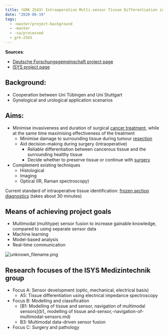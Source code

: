 ```yaml
---
title: (GRK 2543) Intraoperative Multi-sensor Tissue Differentiation in Oncology
date: "2020-06-19"
tags:
  - -master/project-background
  - -master
  - -sa/processed
  - grk-2543
---
```


**Sources**:
*   [Deutsche Forschungsgemeinschaft project page](http://gepris.dfg.de/gepris/projekt/409474577?language=en)
*   [ISYS project page](http://www.isys.uni-stuttgart.de/forschung/medizintechnik/intraoperative-multisensorische-gewebedifferenzierung/)

## Background: 

*   Cooperation between Uni Tübingen and Uni Stuttgart
*   Gynelogical and urological application scenarios

## Aims:

*   Minimise invasiveness and duration of surgical [cancer treatment](studienarbeit/cancer-biopsy.md), while at the same time maximising effectiveness of the treatment
    *   Minimise damage to surrounding tissue during tumour [resection](studienarbeit/resection-margin.md)
    *   Aid decision-making during surgery (intraoperative)
        *   Reliable differentiation between cancerous tissue and the surrounding healthy tissue
        *   Decide whether to preserve tissue or continue with [surgery](studienarbeit/related-types-of-surgery.md)
*   Complement existing techniques
    *   Histological
    *   Imaging
    *   Optical (IR, Raman spectroscopy)

Current standard of intraoperative tissue identification: [frozen section diagnostics](studienarbeit/cryosection.md) (takes about 30 minutes)

## Means of achieving project goals

*   Multimodal (multitype) sensor fusion to increase gainable knowledge, compared to using separate sensor data
*   Machine learning
*   Model-based analysis
*   Real-time communication

![unknown_filename.png](./_resources/GRK_2543__Intraoperative_Multi-sensor_Tissue_Differentiation_in_Oncology.resources/unknown_filename.png)

## Research focuses of the ISYS Medizintechnik group

*   Focus A: Sensor development (optic, mechanical, electrical basis)
    *   A5: Tissue differentiation using electrical impedance spectroscopy
*   Focus B: Modelling and classification
    *   [B1: Modelling of tissue and sensor, navigation of multimodal sensors](b1_ modelling of tissue and-sensor,-navigation-of-multimodal-sensors.md)
    *   B3: Multimodal data-driven sensor fusion
*   Focus C: Surgery and pathology

